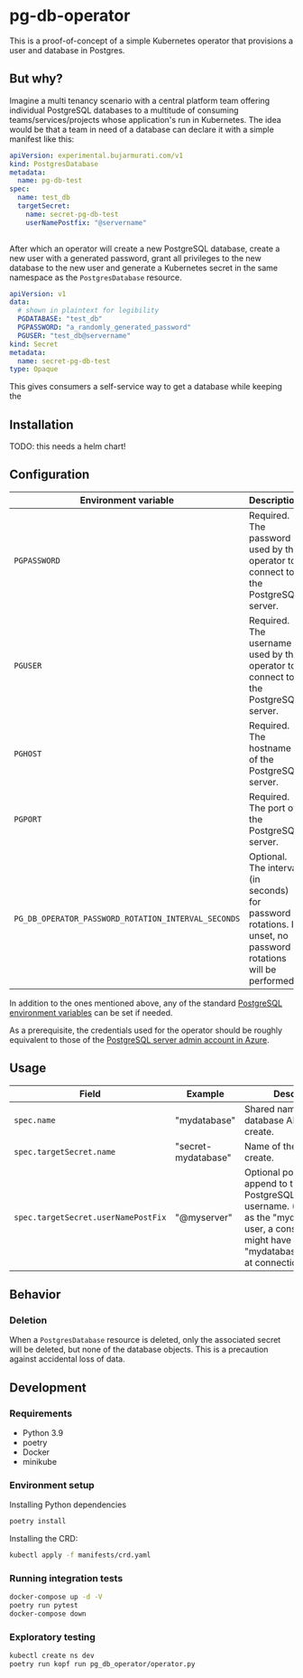 # pg-db-operator

This is a proof-of-concept of a simple Kubernetes operator that provisions a user and database in Postgres.

## But why?
Imagine a multi tenancy scenario with a central platform team offering individual PostgreSQL databases to a multitude of consuming teams/services/projects whose application's run in Kubernetes.
The idea would be that a team in need of a database can declare it with a simple manifest like this:
```yaml
apiVersion: experimental.bujarmurati.com/v1
kind: PostgresDatabase
metadata:
  name: pg-db-test
spec:
  name: test_db
  targetSecret:
    name: secret-pg-db-test
    userNamePostfix: "@servername"
    
```
After which an operator will create a new PostgreSQL database, create a new user with a generated password, grant all privileges to the new database to the new user and generate a Kubernetes secret in the same namespace as the ```PostgresDatabase``` resource.

```yaml
apiVersion: v1
data:
  # shown in plaintext for legibility
  PGDATABASE: "test_db"
  PGPASSWORD: "a_randomly_generated_password"
  PGUSER: "test_db@servername"
kind: Secret
metadata:
  name: secret-pg-db-test
type: Opaque
```

This gives consumers a self-service way to get a database while keeping the 

## Installation
TODO: this needs a helm chart!

## Configuration

| Environment variable | Description |
| --- | --- |
| ```PGPASSWORD``` | Required. The password used by the operator to connect to the PostgreSQL server.|
| ```PGUSER``` | Required. The username used by the operator to connect to the PostgreSQL server.|
| ```PGHOST``` | Required. The hostname of the PostgreSQL server.|
| ```PGPORT``` | Required. The port of the PostgreSQL server.|
| ```PG_DB_OPERATOR_PASSWORD_ROTATION_INTERVAL_SECONDS``` | Optional. The interval (in seconds) for password rotations. If unset, no password rotations will be performed. |

In addition to the ones mentioned above, any of the standard [PostgreSQL environment variables](https://www.postgresql.org/docs/current/libpq-envars.html) can be set if needed.

As a prerequisite, the credentials used for the operator should be roughly equivalent to those of the [PostgreSQL server admin account in Azure](https://docs.microsoft.com/en-us/azure/postgresql/howto-create-users#the-server-admin-account).

## Usage

| Field | Example | Description |
| --- | --- | ---
| ```spec.name``` | "mydatabase" | Shared name of the database AND user to create. |
| ```spec.targetSecret.name``` | "secret-mydatabase" | Name of the secret to create. |
| ```spec.targetSecret.userNamePostFix``` | "@myserver" | Optional postfix to append to the PostgreSQL internal username. (To connect as the "mydatabase" user, a consuming app might have to pass "mydatabase@myserver" at connection time)

## Behavior

### Deletion
When a ```PostgresDatabase``` resource is deleted, only the associated secret will be deleted, but none of the database objects. This is a precaution against accidental loss of data.

## Development

### Requirements

- Python 3.9
- poetry
- Docker
- minikube

### Environment setup

Installing Python dependencies

```bash
poetry install
```

Installing the CRD:
```bash
kubectl apply -f manifests/crd.yaml
```

### Running integration tests

```bash
docker-compose up -d -V
poetry run pytest
docker-compose down
```

### Exploratory testing

```bash
kubectl create ns dev
poetry run kopf run pg_db_operator/operator.py
```